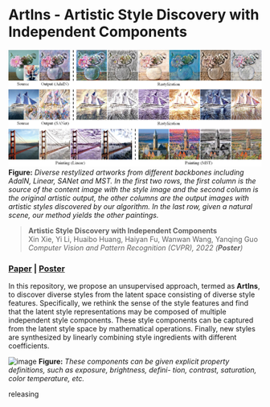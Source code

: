 # ArtIns - Artistic Style Discovery with Independent Components

![image](./fig.png)
**Figure:** *Diverse restylized artworks from different backbones including AdaIN, Linear, SANet and MST. In the first two rows, the first column is the source of the content image with the style image and the second column is the original artistic output, the other columns are the output images with artistic styles discovered by our algorithm. In the last row, given a natural scene, our method yields the other paintings.*


> **Artistic Style Discovery with Independent Components** <br>
> Xin Xie, Yi Li, Huaibo Huang, Haiyan Fu, Wanwan Wang, Yanqing Guo <br>
> *Computer Vision and Pattern Recognition (CVPR), 2022 (**Poster**)*
### [Paper](https://github.com/Shelsin/ArtIns) | [Poster](https://github.com/Shelsin/FIleStore/blob/main/ArtIns_CVPR2022/ArtIns_poster.pdf)

In this repository, we propose an unsupervised approach, termed as **ArtIns**, to discover diverse styles from the latent space consisting of diverse style features. Specifically, we rethink the sense of the style features and find that the latent style representations may be composed of multiple independent style components. These style components can be captured from the latent style space by mathematical operations. Finally, new styles are synthesized by linearly combining style ingredients with different coefficients.

![image](./fig2.png)
**Figure:** *These components can be given explicit property definitions, such as exposure, brightness, defini- tion, contrast, saturation, color temperature, etc.*


releasing
